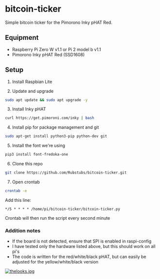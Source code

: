# bitcoin-ticker
Simple bitcoin ticker for the Pimorono Inky pHAT Red.

## Equipment
* Raspberry Pi Zero W v1.1 or Pi 2 model b v1.1
* Pimorono Inky pHAT Red (SSD1608)

## Setup
1. Install Raspbian Lite

2. Update and upgrade 
```sh
sudo apt update && sudo apt upgrade -y
```

3. Install Inky pHAT
```sh
curl https://get.pimoroni.com/inky | bash
```

4. Install pip for package management and git
```sh
sudo apt-get install python3-pip python-dev git
```

5. Install the font we're using
```sh
pip3 install font-fredoka-one
```

6. Clone this repo
```sh
git clone https://github.com/Rubstubs/bitcoin-ticker.git
```

7. Open crontab
```sh
crontab -e
```

Add this line:
```n
*/5 * * * * /home/pi/bitcoin-ticker/bitcoin-ticker.py
```

Crontab will then run the script every second minute

### Addition notes
* If the board is not detected, ensure that SPI is enabled in raspi-config
* I have tested only the hardware listed above, but this should work on all pi's
* The code is written for the red/white/black pHAT, but can easily be adjusted for the yellow/white/black version

[![thelooks.jpg](https://i.postimg.cc/MHdPKh8M/thelooks.jpg)](https://postimg.cc/8ffBZXcN)
